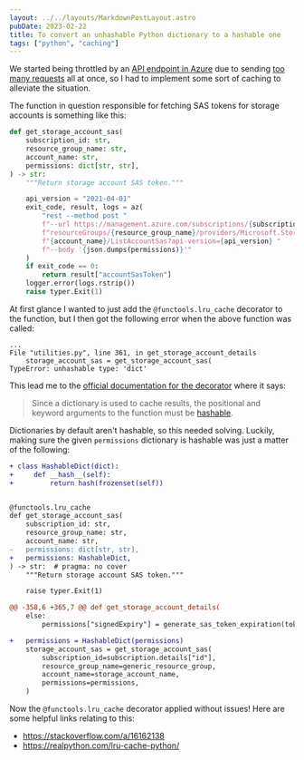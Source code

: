 ```yaml
---
layout: ../../layouts/MarkdownPostLayout.astro
pubDate: 2023-02-22
title: To convert an unhashable Python dictionary to a hashable one
tags: ["python", "caching"]
---
```

We started being throttled by an [API endpoint in Azure](https://learn.microsoft.com/en-us/rest/api/storagerp/storage-accounts/list-account-sas) due to sending [too many requests](https://learn.microsoft.com/en-us/azure/azure-resource-manager/management/request-limits-and-throttling#storage-throttling) all at once, so I had to implement some sort of caching to alleviate the situation.

The function in question responsible for fetching SAS tokens for storage accounts is something like this:

```python
def get_storage_account_sas(
    subscription_id: str,
    resource_group_name: str,
    account_name: str,
    permissions: dict[str, str],
) -> str:
    """Return storage account SAS token."""

    api_version = "2021-04-01"
    exit_code, result, logs = az(
        "rest --method post "
        f"--url https://management.azure.com/subscriptions/{subscription_id}/"
        f"resourceGroups/{resource_group_name}/providers/Microsoft.Storage/storageAccounts/"
        f"{account_name}/ListAccountSas?api-version={api_version} "
        f"--body '{json.dumps(permissions)}'"
    )
    if exit_code == 0:
        return result["accountSasToken"]
    logger.error(logs.rstrip())
    raise typer.Exit(1)
```

At first glance I wanted to just add the `@functools.lru_cache` decorator to the function, but I then got the following error when the above function was called:

```text
...
File "utilities.py", line 361, in get_storage_account_details
    storage_account_sas = get_storage_account_sas(
TypeError: unhashable type: 'dict'
```

This lead me to the [official documentation for the decorator](https://docs.python.org/3/library/functools.html#functools.lru_cache) where it says:

> Since a dictionary is used to cache results, the positional and keyword arguments to the function must be [hashable](https://docs.python.org/3/glossary.html#term-hashable).

Dictionaries by default aren't hashable, so this needed solving. Luckily, making sure the given `permissions` dictionary is hashable was just a matter of the following:

```diff
+ class HashableDict(dict):
+     def __hash__(self):
+         return hash(frozenset(self))


@functools.lru_cache
def get_storage_account_sas(
    subscription_id: str,
    resource_group_name: str,
    account_name: str,
-   permissions: dict[str, str],
+   permissions: HashableDict,
) -> str:  # pragma: no cover
    """Return storage account SAS token."""

    raise typer.Exit(1)

@@ -358,6 +365,7 @@ def get_storage_account_details(
    else:
        permissions["signedExpiry"] = generate_sas_token_expiration(token_expiry_hours)

+   permissions = HashableDict(permissions)
    storage_account_sas = get_storage_account_sas(
        subscription_id=subscription.details["id"],
        resource_group_name=generic_resource_group,
        account_name=storage_account_name,
        permissions=permissions,
    )
```

Now the `@functools.lru_cache` decorator applied without issues! Here are some helpful links relating to this:

* <https://stackoverflow.com/a/16162138>
* <https://realpython.com/lru-cache-python/>
